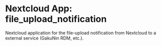 # Nextcloud App: file_upload_notification
Nextcloud application for the file-upload notification from Nextcloud to a external service (GakuNin RDM, etc.).
